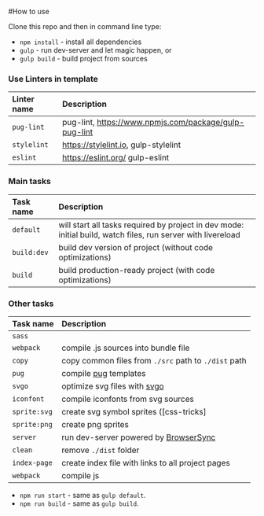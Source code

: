 #How to use

Clone this repo and then in command line type:

* `npm install` - install all dependencies
* `gulp` - run dev-server and let magic happen, or
* `gulp build` - build project from sources


### Use Linters in template
Linter name          | Description                                                      
:------------------|:----------------------------------
`pug-lint`         | pug-lint, https://www.npmjs.com/package/gulp-pug-lint
`stylelint`        | https://stylelint.io, gulp-stylelint
`eslint`           | https://eslint.org/ gulp-eslint

### Main tasks
Task name          | Description                                                      
:------------------|:----------------------------------
`default`          | will start all tasks required by project in dev mode: initial build, watch files, run server with livereload
`build:dev`        | build dev version of project (without code optimizations)
`build`            | build production-ready project (with code optimizations)

### Other tasks
Task name          | Description                                                      
:------------------|:----------------------------------
`sass` 	           | | compile .sass/.scss to .css. We also use [postcss]
`webpack`          | compile .js sources into bundle file
`copy`             | copy common files from `./src` path to `./dist` path
`pug`              | compile [pug](https://pugjs.org/) templates
`svgo`             | optimize svg files with [svgo](https://github.com/svg/svgo)
`iconfont`         | compile iconfonts from svg sources
`sprite:svg`       | create svg symbol sprites ([css-tricks]
`sprite:png`       | create png sprites
`server`           | run dev-server powered by [BrowserSync](https://www.browsersync.io/)
`clean`            | remove `./dist` folder
`index-page`       | create index file with links to all project pages
`webpack`          | compile js



* `npm run start` - same as `gulp default`.
* `npm run build` - same as `gulp build`.


